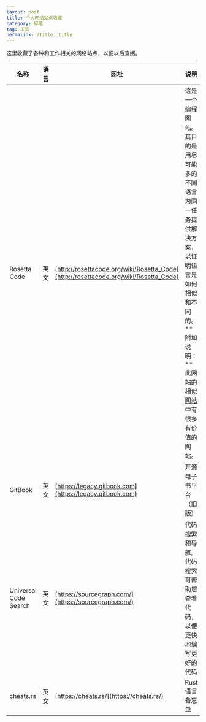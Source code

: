 ```yaml
---
layout: post
title: 个人网络站点收藏
category: 碎笔
tag: 工具
permalink: /Title::title
---
```

这里收藏了各种和工作相关的网络站点，以便以后查阅。

|名称|语言|网址|说明|
|----|----|----|----|
| Rosetta Code | 英文 | [http://rosettacode.org/wiki/Rosetta_Code](http://rosettacode.org/wiki/Rosetta_Code) |这是一个编程网站。其目的是用尽可能多的不同语言为同一任务提供解决方案，以证明语言是如何相似和不同的。**附加说明：**此网站的[相似网站](http://rosettacode.org/wiki/Help:Similar_Sites)中有很多有价值的网站。 |
| GitBook | 英文 | [https://legacy.gitbook.com](https://legacy.gitbook.com) |开源电子书平台（旧版） |
| Universal Code Search | 英文 | [https://sourcegraph.com/](https://sourcegraph.com/) |代码搜索和导航,代码搜索可帮助您查看代码，以便更快地编写更好的代码 |
| cheats.rs | 英文 | [https://cheats.rs/](https://cheats.rs/) | Rust语言备忘单 |
